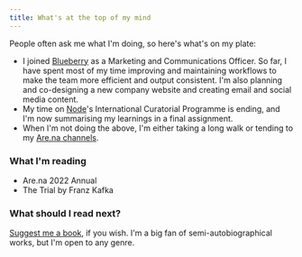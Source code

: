 ```yaml
---
title: What's at the top of my mind
---
```

People often ask me what I'm doing, so here's what's on my plate:

* I joined [Blueberry](https://blueberrycreatives.co.uk/) as a Marketing and Communications Officer. So far, I have spent most of my time improving and maintaining workflows to make the team more efficient and output consistent. I'm also planning and co-designing a new company website and creating email and social media content.
* My time on [Node](https://nodecenter.net/)'s International Curatorial Programme is ending, and I'm now summarising my learnings in a final assignment.
* When I'm not doing the above, I'm either taking a long walk or tending to my [Are.na channels](https://www.are.na/francesco-imola-2o2ng4qooxm/).

### What I'm reading

* Are.na 2022 Annual
* The Trial by Franz Kafka

### What should I read next?

[Suggest me a book](https://forms.gle/1FXcTV855sfVKHMT9), if you wish. I'm a big fan of semi-autobiographical works, but I'm open to any genre.